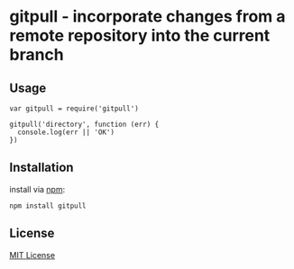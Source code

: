 # gitpull - incorporate changes from a remote repository into the current branch

## Usage

    var gitpull = require('gitpull')
    
    gitpull('directory', function (err) {
      console.log(err || 'OK')
    })

## Installation

install via [npm](http://npmjs.org/):

    npm install gitpull

## License

[MIT License](https://raw.github.com/michaelnisi/gitpull/master/LICENSE)
